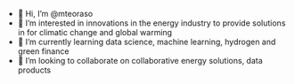 - 👋 Hi, I’m @mteoraso
- 👀 I’m interested in innovations in the energy industry to provide solutions in for climatic change and global warming
- 🌱 I’m currently learning data science, machine learning, hydrogen and green finance
- 💞️ I’m looking to collaborate on collaborative energy solutions, data products


<!---
mteoraso/mteoraso is a ✨ special ✨ repository because its `README.md` (this file) appears on your GitHub profile.
You can click the Preview link to take a look at your changes.
--->
